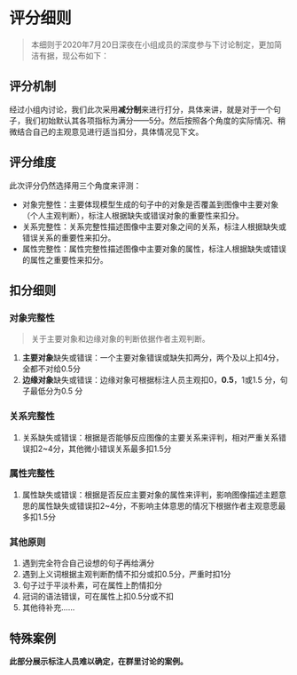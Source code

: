# 评分细则

> 本细则于2020年7月20日深夜在小组成员的深度参与下讨论制定，更加简洁有据，现公布如下：



## 评分机制

经过小组内讨论，我们此次采用**减分制**来进行打分，具体来讲，就是对于一个句子，我们初始默认其各项指标为满分——5分。然后按照各个角度的实际情况、稍微结合自己的主观意见进行适当扣分，具体情况见下文。



## 评分维度

此次评分仍然选择用三个角度来评测：

* 对象完整性：主要体现模型生成的句子中的对象是否覆盖到图像中主要对象（个人主观判断），标注人根据缺失或错误对象的重要性来扣分。
* 关系完整性：关系完整性描述图像中主要对象之间的关系，标注人根据缺失或错误关系的重要性来扣分。
* 属性完整性：属性完整性描述图像中主要对象的属性，标注人根据缺失或错误的属性之重要性来扣分。



## 扣分细则

### 对象完整性

> 关于主要对象和边缘对象的判断依据作者主观判断。

1. **主要对象**缺失或错误：一个主要对象错误或缺失扣两分，两个及以上扣4分，全都不对给0.5分
2. **边缘对象**缺失或错误：边缘对象可根据标注人员主观扣0，**0.5**，1或1.5 分，句子最低分为0.5 分

### 关系完整性

1. 关系缺失或错误：根据是否能够反应图像的主要关系来评判，相对严重关系错误扣2~4分，其他微小错误关系最多扣1.5分

### 属性完整性

1. 属性缺失或错误：根据是否反应主要对象的属性来评判，影响图像描述主题意思的属性缺失或错误扣2~4分，不影响主体意思的情况下根据作者主观意愿最多扣1.5分



### 其他原则

1. 遇到完全符合自己设想的句子再给满分
2. 遇到上义词根据主观判断酌情不扣分或扣0.5分，严重时扣1分
3. 句子过于平淡朴素，可在属性上酌情扣分
4. 冠词的语法错误，可在属性上扣0.5分或不扣
5. 其他待补充......



## 特殊案例

**此部分展示标注人员难以确定，在群里讨论的案例。**